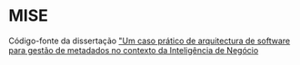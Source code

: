 # MISE
Código-fonte da dissertação ["Um caso prático de arquitectura de software para gestão de metadados no contexto da Inteligência de Negócio](https://fenix.tecnico.ulisboa.pt/cursos/mise/dissertacao/1972678479054920)
